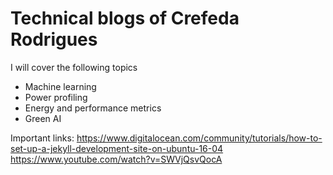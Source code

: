 # Technical blogs of Crefeda Rodrigues

I will cover the following topics
- Machine learning
- Power profiling
- Energy and performance metrics
- Green AI


Important links:
https://www.digitalocean.com/community/tutorials/how-to-set-up-a-jekyll-development-site-on-ubuntu-16-04
https://www.youtube.com/watch?v=SWVjQsvQocA

